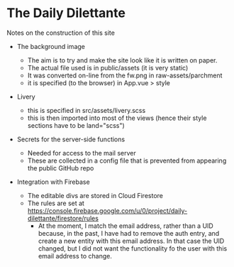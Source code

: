 # The Daily Dilettante

Notes on the construction of this site

* The background image
    * The aim is to try and make the site look like it is written on paper.
    * The actual file used is in public/assets (it is very static)
    * It was converted on-line from the fw.png in raw-assets/parchment
    * it is specified (to the browser) in App.vue > style

* Livery
    * this is specified in src/assets/livery.scss
    * this is then imported into most of the views (hence their style sections have to be land="scss")

* Secrets for the server-side functions
    * Needed for access to the mail server
    * These are collected in a config file that is prevented from appearing the public GitHub repo

* Integration with Firebase
    * The editable divs are stored in Cloud Firestore
    * The rules are set at https://console.firebase.google.com/u/0/project/daily-dilettante/firestore/rules
        * At the moment, I match the email address, rather than a UID because, in the past, I have had to remove the
          auth entry, and create a new entity with this email address. In that case the UID changed, but I did not want
          the functionality fo the user with this email address to change.
